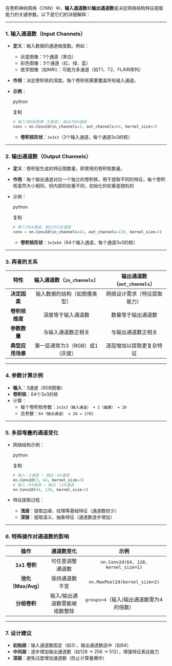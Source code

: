 在卷积神经网络（CNN）中，**输入通道数**和**输出通道数**是决定网络结构特征提取能力的关键参数。以下是它们的详细解释：

------

### **1. 输入通道数（Input Channels）**

- **定义**：输入数据的通道维度数。例如：

  - 灰度图像：1个通道（黑白）
  - 彩色图像：3个通道（红、绿、蓝）
  - 医学图像（如MRI）：可能为多通道（如T1、T2、FLAIR序列）

- **作用**：决定卷积核的深度。每个卷积核需要覆盖所有输入通道。

- **示例**：

  python

  复制

  ```python
  # 输入为RGB图像（3通道），输出为64通道
  conv = nn.Conv2d(in_channels=3, out_channels=64, kernel_size=3)
  ```

  - **卷积核形状**：`3x3x3`（3个输入通道，每个通道3x3的核）

------

### **2. 输出通道数（Output Channels）**

- **定义**：卷积层生成的特征图数量，即使用的卷积核数量。

- **作用**：每个输出通道对应一个独立的卷积核，用于提取不同的特征，每个卷积核虽然大小相同，但内部的权重不同，初始化的权重是随机的

- 示例：

  python

  复制

  ```python
  # 输入为64通道，输出为128通道
  conv = nn.Conv2d(in_channels=64, out_channels=128, kernel_size=3)
  ```

  - **卷积核形状**：`3x3x64`（64个输入通道，每个通道3x3的核）

------

### **3. 两者的关系**

|       特性       |   输入通道数（`in_channels`）   | 输出通道数（`out_channels`） |
| :--------------: | :-----------------------------: | :--------------------------: |
|   **决定因素**   |  输入数据的结构（如图像类型）   | 网络设计需求（特征提取能力） |
|  **卷积核维度**  |       深度等于输入通道数        |      数量等于输出通道数      |
|   **参数数量**   |       与输入通道数正相关        |      与输出通道数正相关      |
| **典型应用场景** | 第一层通常为3（RGB）或1（灰度） |   逐层增加以提取更复杂特征   |

------

### **4. 参数计算示例**

- **输入**：3通道（RGB图像）
- **卷积核**：64个3x3的核
- 计算：
  - 每个卷积核参数：`3x3x3（输入通道） + 1（偏置） = 28`
  - 总参数：`64（输出通道） x 28 = 1792`

------

### **5. 多层堆叠的通道变化**

- 网络结构示例：

  python

  复制

  ```python
  # 输入：3通道 → 输出：64通道
  nn.Conv2d(3, 64, kernel_size=3)  
  # 输入：64通道 → 输出：128通道
  nn.Conv2d(64, 128, kernel_size=3)
  ```

- 特征提取过程：

  - **浅层**：提取边缘、纹理等基础特征（通道数较少）
  - **深层**：提取语义、抽象特征（通道数逐步增加）

------

### **6. 特殊操作对通道数的影响**

|        操作         |          通道数变化           |                   示例                   |
| :-----------------: | :---------------------------: | :--------------------------------------: |
|    **1x1 卷积**     |       可任意调整通道数        |   `nn.Conv2d(64, 128, kernel_size=1)`    |
| **池化（Max/Avg）** |        保持通道数不变         |      `nn.MaxPool2d(kernel_size=2)`       |
|    **分组卷积**     | 输入/输出通道数需能被组数整除 | `groups=4`（输入/输出通道数需为4的倍数） |

------

### **7. 设计建议**

- **初始层**：输入通道数固定（如3），输出通道数适中（如64）
- **中间层**：逐步增加输出通道数（如128 → 256 → 512），增强特征表达能力
- **深层**：避免过度增加通道数（防止计算量爆炸）